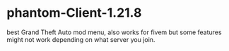 # phantom-Client-1.21.8
best Grand Theft Auto mod menu, also works for fivem but some features might not work depending on what server you join. 
